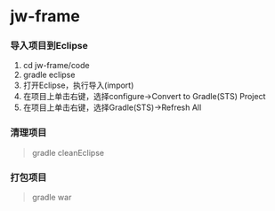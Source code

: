 # jw-frame

### 导入项目到Eclipse
>
1. cd jw-frame/code
2. gradle eclipse
3. 打开Eclipse，执行导入(import)
4. 在项目上单击右键，选择configure->Convert to Gradle(STS) Project
5. 在项目上单击右键，选择Gradle(STS)->Refresh All

### 清理项目
> gradle cleanEclipse

### 打包项目
> gradle war

